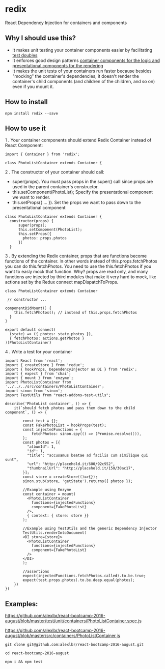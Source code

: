 # redix

React Dependency Injection for containers and components

## Why I should use this?

- It makes unit testing your container components easier by facilitating <a href="http://www.martinfowler.com/bliki/TestDouble.html">test doubles</a>
- It enforces good design patterns <a href="https://medium.com/@dan_abramov/smart-and-dumb-components-7ca2f9a7c7d0#.duo8qfj2v" target="_blank">container components for the logic and presentational components for the rendering</a>
- It makes the unit tests of your containers run faster because besides "mocking" the container's dependencies, it doesn't render the container's child components (and children of the children, and so on) even if you mount it.

## How to install

`npm install redix --save`

## How to use it

1 . Your container components should extend Redix Container instead of React Component:

```
import { Container } from 'redix';

class PhotoListContainer extends Container {
```

2 . The constructor of your container should call:

- super(props). You must pass props in the super() call since props are used in the parent container's constructor.
- this.setComponent(PhotoList); Specify the presentational component we want to render.
- this.setProps({ ... }). Set the props we want to pass down to the presentational component

```
class PhotoListContainer extends Container {
  constructor(props) {
      super(props);
      this.setComponent(PhotoList);
      this.setProps({
        photos: props.photos
      })
  }
```

3 . By extending the Redix container, props that are functions become functions of the container. In other words instead of this.props.fetchPhotos you can do this.fetchPhotos. You need to use the this.fetchPhotos if you want to easly mock that function. Why? props are read only, and many functions are injected by third modules that make it very hard to mock, like actions set by the Redux connect mapDispatchToProps.

```
class PhotoListContainer extends Container

 // constructor ...

componentDidMount() {
    this.fetchPhotos(); // instead of this.props.fetchPhotos
  }
}

export default connect(
  (state) => ({ photos: state.photos }),
  { fetchPhotos: actions.getPhotos }
)(PhotoListContainer)

```
4 . Write a test for your container

```
import React from 'react';
import { createStore } from 'redux';
import { hookProps, DependencyInjector as DI } from 'redix';
import { expect } from 'chai';
import { mount } from 'enzyme';
import PhotoListContainer from '../../../src/containers/PhotoListContainer';
import sinon from 'sinon';
import TestUtils from "react-addons-test-utils";

describe('PhotoList container', () => {
    it(`should fetch photos and pass them down to the child component`, () => {

		const test = {};
		const FakePhotoList = hookProps(test);
		const injectedFunctions = {
			fetchPhotos: sinon.spy(() => (Promise.resolve())),
		};
		const photos = [{
		  "albumId": 1,
		  "id": 1,
		  "title": "accusamus beatae ad facilis cum similique qui sunt",
		  "url": "http://placehold.it/600/92c952",
		  "thumbnailUrl": "http://placehold.it/150/30ac17",
		}];
		const store = createStore(()=>{});
		sinon.stub(store, 'getState').returns({ photos });
		
		//Example using Enzyme
		const container = mount(
		  <PhotoListContainer
			functions={injectedFunctions}
			component={FakePhotoList}
		  />,
		  { context: { store: store }}
		);
		
		//Example using TestUtils and the generic Dependency Injector
		TestUtils.renderIntoDocument(
		<DI store={store}>
		  <PhotoListContainer
		    functions={injectedFunctions}
		    component={FakePhotoList}
		  />
		</DI>
		);
		
		//assertions
		expect(injectedFunctions.fetchPhotos.called).to.be.true;
		expect(test.props.photos).to.be.deep.equal(photos);
	})
})

```

## Examples:

https://github.com/alexlbr/react-bootcamp-2016-august/blob/master/test/unit/containers/PhotoListContainer.spec.js

https://github.com/alexlbr/react-bootcamp-2016-august/blob/master/src/containers/PhotoListContainer.js

`git clone git@github.com:alexlbr/react-bootcamp-2016-august.git`

`cd react-bootcamp-2016-august`

`npm i && npm test`
